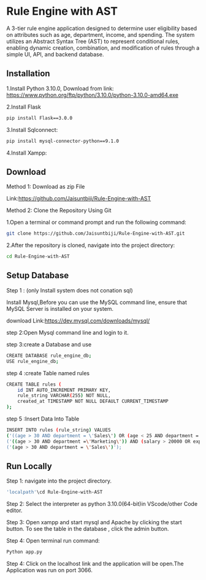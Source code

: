 
# Rule Engine with AST

A 3-tier rule engine application designed to determine user eligibility based on attributes such as age, department, income, and spending. The system utilizes an Abstract Syntax Tree (AST) to represent conditional rules, enabling dynamic creation, combination, and modification of rules through a simple UI, API, and backend database.


## Installation

1.Install Python 3.10.0,
Download from link:
https://www.python.org/ftp/python/3.10.0/python-3.10.0-amd64.exe

2.Install Flask

```bash
pip install Flask==3.0.0
```

3.Install Sqlconnect:

```bash
pip install mysql-connector-python==9.1.0
```
4.Install Xampp:
    
## Download 

Method 1: Download as zip File

Link:https://github.com/Jaisuntbiji/Rule-Engine-with-AST

Method 2:  Clone the Repository Using Git

1.Open a terminal or command prompt and run the following command:
```bash
git clone https://github.com/Jaisuntbiji/Rule-Engine-with-AST.git
```

2.After the repository is cloned, navigate into the project directory:
```bash
cd Rule-Engine-with-AST
```

## Setup Database

Step 1 : (only Install system does not conation sql)

Install Mysql,Before you can use the MySQL command line, ensure that MySQL Server is installed on your system. 

download Link:https://dev.mysql.com/downloads/mysql/

step 2:Open Mysql command line and login to it.

step 3:create a Database and use 

```bash
CREATE DATABASE rule_engine_db;
USE rule_engine_db;
```
step 4 :create Table named rules

```bash
CREATE TABLE rules (
  	id INT AUTO_INCREMENT PRIMARY KEY,
  	rule_string VARCHAR(255) NOT NULL,
  	created_at TIMESTAMP NOT NULL DEFAULT CURRENT_TIMESTAMP
);
```

step 5 :Insert Data Into Table 

```bash
INSERT INTO rules (rule_string) VALUES 
('((age > 30 AND department = \'Sales\') OR (age < 25 AND department = \'Marketing\')) AND (salary > 50000 OR experience > 5)'),
('((age > 30 AND department =\'Marketing\')) AND (salary > 20000 OR experience > 5)'),
('(age > 30 AND department = \'Sales\')');
```





## Run Locally

Step 1: navigate into the project directory.
```bash
'localpath'\cd Rule-Engine-with-AST
```

Step 2: Select the interpreter as python 3.10.0(64-bit)in VScode/other Code editor.

Step 3: Open xampp and start mysql and Apache by clicking the start button. To see the table in the database , click the admin button.

Step 4: Open terminal run command:
```bash
Python app.py
```
Step 4: Click on the localhost link and the application will be open.The Application was run on port 3066.



